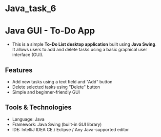 # Java_task_6
# Java GUI - To-Do App
- This is a simple **To-Do List desktop application** built using **Java Swing**. It allows users to add and delete tasks using a basic graphical user interface (GUI).

## Features
- Add new tasks using a text field and "Add" button
- Delete selected tasks using "Delete" button
- Simple and beginner-friendly GUI

##  Tools & Technologies
- Language: Java
- Framework: Java Swing (built-in GUI library)
- IDE: IntelliJ IDEA CE / Eclipse / Any Java-supported editor

